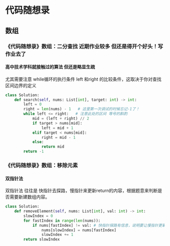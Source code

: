 # 代码随想录
## 数组
### 《代码随想录》数组：二分查找 近期作业较多 但还是得开个好头！写作业去了
#### 高中技术学科就接触过的算法 但还是略显生疏
尤其需要注意 while循环的执行条件 left 和right 的比较条件，这取决于你对查找区间边界的定义 
``` python
class Solution:
    def search(self, nums: List[int], target: int) -> int:
        left = 0
        right = len(nums) - 1   # 这里第一次调试的时候忘记-1了！
        while left <= right:   # 注意此处的区间 等号的斟酌
            mid = (left + right) // 2
            if target > nums[mid]:
                left = mid + 1
            elif target < nums[mid]:
                right = mid - 1
            else:
                return mid
        return -1
```


### 《代码随想录》数组：移除元素
#### 双指针法
双指针法 往往是 快指针去探路，慢指针来更新return的内容，根据题意来判断是否需要新建数组内容。

```python
class Solution:
    def removeElement(self, nums: List[int], val: int) -> int:
        slowIndex = 0
        for fastIndex in range(len(nums)):
            if nums[fastIndex] != val: # 快指针探路有信息，说明要让慢指针更新了
                nums[slowIndex] = nums[fastIndex]
                slowIndex += 1
        return slowIndex
```


